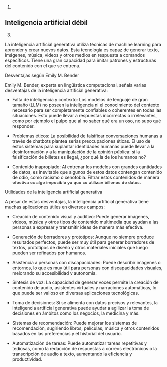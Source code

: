 1) 

## Inteligencia artificial débil

3) 

La inteligencia artificial generativa utiliza técnicas de machine learning para aprender y crear nuevos datos. Esta tecnología es capaz de generar texto, imágenes, música, videos y otros medios en respuesta a comandos específicos. Tiene una gran capacidad para imitar patrones y estructuras del contenido con el que se entrena.

Desventajas según Emily M. Bender

Emily M. Bender, experta en lingüística computacional, señala varias desventajas de la inteligencia artificial generativa:

- Falta de inteligencia y contexto: Los modelos de lenguaje de gran tamaño (LLM) no poseen la inteligencia ni el conocimiento del contexto necesario para ser completamente confiables o coherentes en todas las situaciones. Esto puede llevar a respuestas incorrectas o irrelevantes, como por ejemplo el pulpo que al no saber qué era un oso, no supo qué responder.

- Problemas éticos: La posibilidad de falsificar conversaciones humanas a través de chatbots plantea serias preocupaciones éticas. El uso de estos sistemas para suplantar identidades humanas puede llevar a la desinformación y a la manipulación de la opinión pública: si la falsificación de billetes es ilegal, ¿por qué la de los humanos no?

- Contenido inapropiado: Al entrenar los modelos con grandes cantidades de datos, es inevitable que algunos de estos datos contengan contenido de odio, como racismo o xenofobia. Filtrar estos contenidos de manera efectiva es algo imposible ya que se utilizan billones de datos.

Utilidades de la inteligencia artificial generativa

A pesar de estas desventajas, la inteligencia artificial generativa tiene muchas aplicaciones útiles en diversos campos:

- Creación de contenido visual y auditivo: Puede generar imágenes, videos, música y otros tipos de contenido multimedia que ayudan a las personas a expresar y transmitir ideas de manera más efectiva.

- Generación de borradores y prototipos: Aunque no siempre produce resultados perfectos, puede ser muy útil para generar borradores de textos, prototipos de diseño y otros materiales iniciales que luego pueden ser refinados por humanos.

- Asistencia a personas con discapacidades: Puede describir imágenes o entornos, lo que es muy útil para personas con discapacidades visuales, mejorando su accesibilidad y autonomía.

- Síntesis de voz: La capacidad de generar voces permite la creación de contenido de audio, asistentes virtuales y narraciones automáticas, lo que puede ser valioso en diversas aplicaciones tecnológicas.

- Toma de decisiones: Si se alimenta con datos precisos y relevantes, la inteligencia artificial generativa puede ayudar a agilizar la toma de decisiones en ámbitos como los negocios, la medicina y más.

- Sistemas de recomendación: Puede mejorar los sistemas de recomendación, sugiriendo libros, películas, música y otros contenidos basados en las preferencias y el historial del usuario.

- Automatización de tareas: Puede automatizar tareas repetitivas y tediosas, como la redacción de respuestas a correos electrónicos o la transcripción de audio a texto, aumentando la eficiencia y productividad.